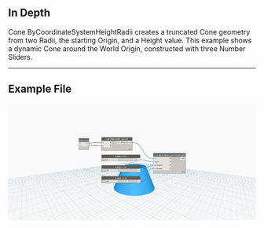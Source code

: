 ## In Depth
Cone ByCoordinateSystemHeightRadii creates a truncated Cone geometry from two Radii, the starting Origin, and a Height value. This example shows a dynamic Cone around the World Origin, constructed with three Number Sliders.
___
## Example File

![ByCoordinateSystemHeightRadii](./Autodesk.DesignScript.Geometry.Cone.ByCoordinateSystemHeightRadii_img.jpg)

